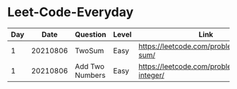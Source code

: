 # Leet-Code-Everyday

Day|Date|Question|Level|Link|Notes|
---|---|---|---|---|---|
1|20210806|TwoSum|Easy|https://leetcode.com/problems/two-sum/||
1|20210806|Add Two Numbers|Easy|https://leetcode.com/problems/reverse-integer/||
